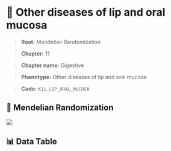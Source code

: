 # 🧪 Other diseases of lip and oral mucosa

> **Root:** Mendelian Randomization

> **Chapter:** 11  

> **Chapter name:** Digestive

> **Phenotype:** Other diseases of lip and oral mucosa  

> **Code:** `K11_LIP_ORAL_MUCOSA`

## 🧬 Mendelian Randomization  

<img src="/MR/Figures/Forward/K11_LIP_ORAL_MUCOSA.png"/>

## 📊 Data Table

<CsvTableMRF src="/MR/Data/Forward/K11_LIP_ORAL_MUCOSA.csv"/>
